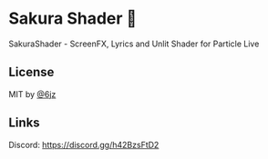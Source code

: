 # Sakura Shader 🌸

SakuraShader - ScreenFX, Lyrics and Unlit Shader for Particle Live

## License

MIT by [@6jz](https://twitter.com/6jz)

## Links

Discord: https://discord.gg/h42BzsFtD2
